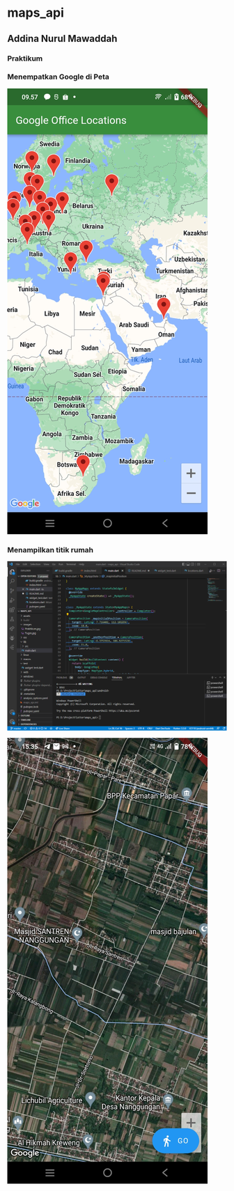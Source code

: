 # maps_api

## Addina Nurul Mawaddah

### Praktikum
### Menempatkan Google di Peta
![Screenshot Hello World](images/Praktikum.jpg)<br>

### Menampilkan titik rumah
![Screenshot Hello World](images/kode.PNG)<br>

![Screenshot Hello World](images/Tugas.jpg)<br>